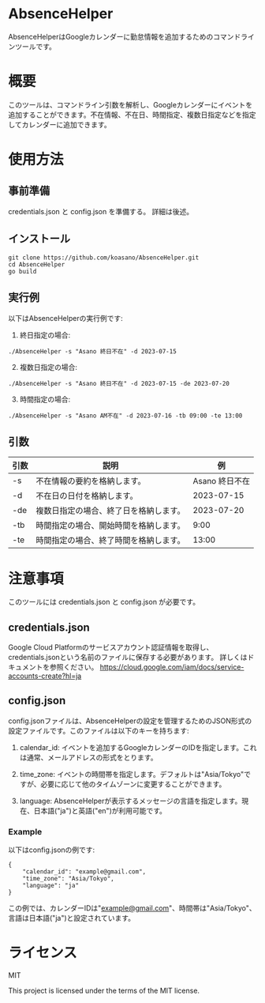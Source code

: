 # AbsenceHelper
AbsenceHelperはGoogleカレンダーに勤怠情報を追加するためのコマンドラインツールです。

# 概要
このツールは、コマンドライン引数を解析し、Googleカレンダーにイベントを追加することができます。不在情報、不在日、時間指定、複数日指定などを指定してカレンダーに追加できます。

# 使用方法
## 事前準備
credentials.json と config.json を準備する。
詳細は後述。

## インストール

```
git clone https://github.com/koasano/AbsenceHelper.git
cd AbsenceHelper
go build
```

## 実行例
以下はAbsenceHelperの実行例です:

1. 終日指定の場合:
```
./AbsenceHelper -s "Asano 終日不在" -d 2023-07-15
```
2. 複数日指定の場合:
```
./AbsenceHelper -s "Asano 終日不在" -d 2023-07-15 -de 2023-07-20
```
3. 時間指定の場合:
```
./AbsenceHelper -s "Asano AM不在" -d 2023-07-16 -tb 09:00 -te 13:00
```

## 引数

|  引数 |  説明  | 例 |
| ---- | ---- | ---- |
| -s	| 不在情報の要約を格納します。 | Asano 終日不在 |
| -d	| 不在日の日付を格納します。 | 2023-07-15 |
| -de	| 複数日指定の場合、終了日を格納します。 | 2023-07-20 |
| -tb	| 時間指定の場合、開始時間を格納します。 | 9:00 |
| -te	| 時間指定の場合、終了時間を格納します。 | 13:00 |

# 注意事項
このツールには credentials.json と config.json が必要です。

## credentials.json
Google Cloud Platformのサービスアカウント認証情報を取得し、credentials.jsonという名前のファイルに保存する必要があります。
詳しくはドキュメントを参照ください。
https://cloud.google.com/iam/docs/service-accounts-create?hl=ja

## config.json
config.jsonファイルは、AbsenceHelperの設定を管理するためのJSON形式の設定ファイルです。このファイルは以下のキーを持ちます:

1. calendar_id: イベントを追加するGoogleカレンダーのIDを指定します。これは通常、メールアドレスの形式をとります。

2. time_zone: イベントの時間帯を指定します。デフォルトは"Asia/Tokyo"ですが、必要に応じて他のタイムゾーンに変更することができます。

3. language: AbsenceHelperが表示するメッセージの言語を指定します。現在、日本語("ja")と英語("en")が利用可能です。

### Example
以下はconfig.jsonの例です:

```
{
    "calendar_id": "example@gmail.com",
    "time_zone": "Asia/Tokyo",
    "language": "ja"
}
```

この例では、カレンダーIDは"example@gmail.com"、時間帯は"Asia/Tokyo"、言語は日本語("ja")と設定されています。

# ライセンス
MIT

This project is licensed under the terms of the MIT license.
